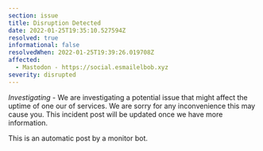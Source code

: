 ```yaml
---
section: issue
title: Disruption Detected
date: 2022-01-25T19:35:10.527594Z
resolved: true
informational: false
resolvedWhen: 2022-01-25T19:39:26.019708Z
affected:
  - Mastodon - https://social.esmailelbob.xyz
severity: disrupted
---
```

*Investigating* - We are investigating a potential issue that might affect the uptime of one our of services. We are sorry for any inconvenience this may cause you. This incident post will be updated once we have more information.

This is an automatic post by a monitor bot.
        